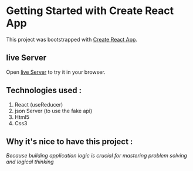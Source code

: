 # Getting Started with Create React App

This project was bootstrapped with [Create React App](https://github.com/facebook/create-react-app).

## live Server

Open [live Server](https://react-quiz-cyan.vercel.app/) to try it in your browser.

## Technologies used :

1. React (useReducer)
2. json Server (to use the fake api)
3. Html5
4. Css3

## Why it's nice to have this project :

_Because building application logic is crucial for mastering problem solving and logical thinking_
